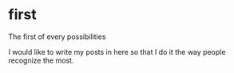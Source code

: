 # first
The first of every possibilities

I would like to write my posts in here so that I do it the way people recognize the most.
